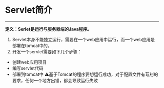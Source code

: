 # Servlet简介
---
**定义：Serlet是运行与服务器端的Java程序。**

1. Servlet本身不能独立运行，需要在一个web应用中运行，而一个web应用是部署在tomcat中的。
2. 开发一个servlet需要如下几个步骤：
- 创建web应用项目
- 编写servlet代码
- 部署到tomcat中
⚠️基于Tomcat的程序要想运行成功，对于配置文件有苛刻的要求，任何一个地方出错，都会导致运行失败
 


